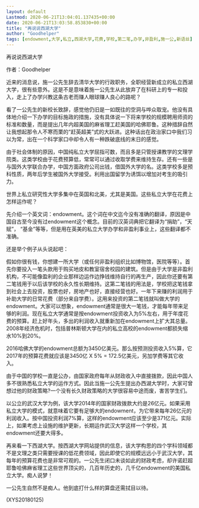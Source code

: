 ```yaml
---
layout: default
Lastmod: 2020-06-21T13:04:01.137435+00:00
date: 2020-06-21T13:03:58.853830+00:00
title: "再说说西湖大学"
author: "Goodhelper"
tags: [endowment,大学,私立,西湖大学,花费,学校,第二笔,办学,非盈利,施一公,新语丝]
---
```


再说说西湖大学

作者：Goodhelper

近来的消息说，施一公先生辞去清华大学的行政职务，全职经营新成立的私立西湖大学，很有些意外。这是不是意味着施一公先生从此放弃了在科研上的专一和投入，走上了办学兴教这条古老而赚人眼球赚人良心的路呢？

看了一公先生的新校长致辞，感觉他仍旧是一如既往的空洞与哗众取宠。他没有具体地介绍一下办学的目标施政的措施，没有具体说一下将来学校的规模聘用师资的标准和数量，而是提出几年内超美国的麻省理工赶美国的哈佛耶鲁。这种措辞自然让我想起那令人不寒而栗的“赶英超美”式的大跃进。这种话出在政治家口中我们习以为常，出在一个科学家口中却令人有一种跌破底线的末日的感觉。

由于社会体制的原因，中国纯私立大学屈指可数，而且多是只管授课教学的文理学院类。这类学校由于花费预算低，常常可以通过收取学费来维持生存。还有一些是与国外大学联合办学，中国方面政府公司出钱，借国外大学的名。这类学校多是预科性质，两年后学生被国外大学接受。利用出国留学为诱饵以增加对考生的吸引力。

世界上私立研究性大学多集中在英国和北美，尤其是美国。这些私立大学在花费上怎样运作呢？

先介绍一个英文词：endowment。这个词在中文迄今没有准确的翻译，原因是中国自古至今没有过endowment这个概念。目前的汉英词典把它翻译为“捐助”，“天赋”， “基金”等等，但是用在英美的私立大学办学和非盈利事业上，这些翻译都不准确。

还是举个例子从头说起吧：

假如你很有钱，你想建一所大学（或任何非盈利组织比如博物馆，医院等等）。首先你要投入一笔头款用于购买地皮和教室宿舍校园的建筑。但是由于大学是非盈利机构，不可能像盈利的企业那样边运作边挣钱维持自行的再生产，因此你还要有第二笔钱用于以后该学校的永久性长期维持。这第二笔钱的用法是，学校把这笔钱拿到社会上去投资，股票也好，房地产也好，直接经营也好。一年下来赚的利润用于补助大学的日常花费（部分来自学费）。这用来投资的第二笔钱就叫做大学的endowment。大家可以想象，endowment通常是很大一笔钱，才能每年带来足够的利润。现在私立大学通常是按endowment投资收入为5%左右，用于年度花费的预算。赶上好年头，多出的利润收入就重新加在endowment上扩大其总量。2008年经济危机时，包括普林斯顿大学在内的私立高校的endowment都损失缩水10%到20%。

2016哈佛大学的endowment总额为3450亿美元。那么按预测投资收入5%算，它2017年的预算花费就应该是3450亿 X 5% = 172.5亿美元，另加学费等其它收入。

由于中国的学校一直是公办，由国家政府每年从财政收入中直接拨款，因此中国人多不很熟悉私立大学的运作方式。因此当施一公先生提出办西湖大学时，大家可曾想过他的财政策略?一个没有长久财政策略的大学很容易中途而废，害苦学生们。

以公立的武汉大学为例，该大学2014年的国家财政拨款大约是26亿元。如果采用私立大学的模式，就意味着它要有足够大的endowment，为它带来每年26亿元的利润收入。按中国投资利润7%算，这样的endowment应该至少是371亿元。实际上，如果考虑上设施的维护更新，长期运作武汉大学这样一个学校，其endowment还要大得多。

再来看一下西湖大学。按西湖大学网站提供的信息，该大学构思的四个学科领域都不是文理之类只需要授课的低花费领域，因此即使它的规模远远小于武汉大学，其每年的预算花费也是非常可观的。一公先生闭口未谈如此的财政考虑，却许诺赶超耶鲁哈佛麻省理工这些世界顶尖的，几百年历史的，几千亿endowment的美国私立大学。痴人说梦！

一公先生自然不是痴人。他到底打什么样的算盘还需拭目以待。

(XYS20180125)

